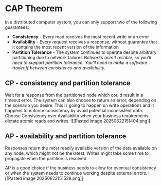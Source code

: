 # CAP Theorem
In a distributed computer system, you can only support two of the following guarantees:
- **Consistency** - Every read receives the most recent write or an error
- **Availability** - Every request receives a response, without guarantee that it contains the most recent version of the information
- **Partition Tolerance** - The system continues to operate despite arbitrary partitioning due to network failures
_Networks aren't reliable, so you'll need to support partition tolerance. You'll need to make a software tradeoff between consistency and availability._
## CP - consistency and partition tolerance
Wait for a response from the partitioned node which could result in a timeout error. The system can also choose to return an error, depending on the scenario you desire. This is going to happen on write operations and it happens to enforce consistency by avoid potential inconsistent data. Choose Consistency over Availability when your business requirements dictate atomic reads and writes.
![[Pasted image 20250622151404.png]]
## AP - availability and partition tolerance
Responses return the most readily available version of the data available on any node, which might not be the latest. Writes might take some time to propagate when the partition is resolved.

AP is a good choice if the business needs to allow for eventual consistency or when the system needs to continue working despite external errors.
![[Pasted image 20250622151529.png]]
